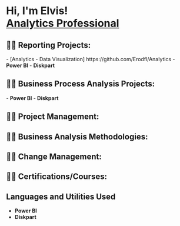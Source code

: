 <h1>Hi, I'm Elvis! <br/><a href="https://www.linkedin.com/in/elvisrodriguezr/">Analytics Professional</a></h1>

<h2>👨‍💻 Reporting Projects:</h2>
- [Analytics - Data Visualization] https://github.com/Erodfl/Analytics
- <b>Power BI</b> 
- <b>Diskpart</b>
<h2>👨‍💻 Business Process Analysis Projects:</h2>
- <b>Power BI</b> 
- <b>Diskpart</b>
<h2>👨‍💻 Project Management:</h2>
<h2>👨‍💻 Business Analysis Methodologies:</h2>
<h2>👨‍💻 Change Management:</h2>
<h2>👨‍💻 Certifications/Courses:</h2>
<h2>Languages and Utilities Used</h2>

- <b>Power BI</b> 
- <b>Diskpart</b>
